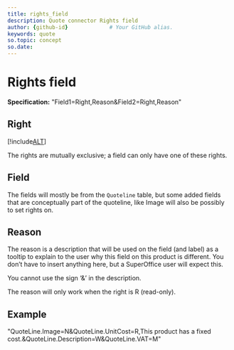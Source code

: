 ```yaml
---
title: rights_field
description: Quote connector Rights field
author: {github-id}             # Your GitHub alias.
keywords: quote
so.topic: concept         
so.date:
---
```


# Rights field

**Specification:** "Field1=Right,Reason&Field2=Right,Reason"

## Right

[!include[ALT](./includes/rights.md)]

The rights are mutually exclusive; a field can only have one of these rights.

## Field

The fields will mostly be from the `Quoteline` table, but some added fields that are conceptually part of the quoteline, like Image will also be possibly to set rights on.

## Reason

The reason is a description that will be used on the field (and label) as a tooltip to explain to the user why this field on this product is different. You don’t have to insert anything here, but a SuperOffice user will expect this.

You cannot use the sign ‘&’ in the description.

The reason will only work when the right is R (read-only).

## Example

"QuoteLine.Image=N&QuoteLine.UnitCost=R,This product has a fixed cost.&QuoteLine.Description=W&QuoteLine.VAT=M"
